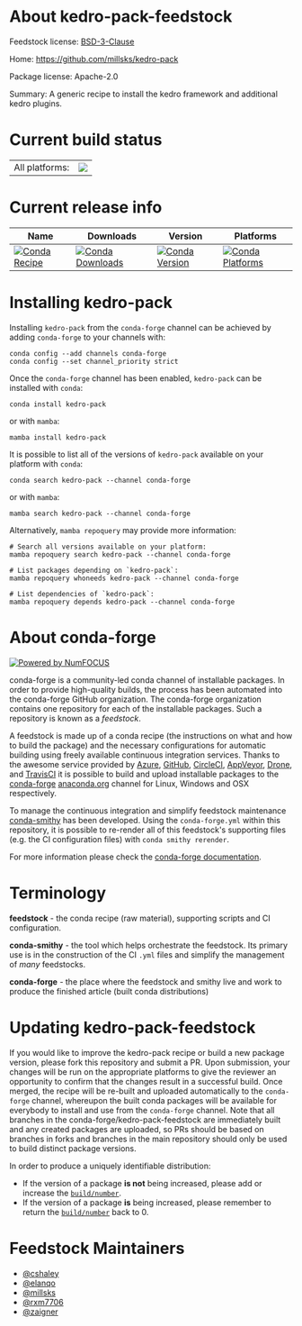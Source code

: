 About kedro-pack-feedstock
==========================

Feedstock license: [BSD-3-Clause](https://github.com/conda-forge/kedro-pack-feedstock/blob/main/LICENSE.txt)

Home: https://github.com/millsks/kedro-pack

Package license: Apache-2.0

Summary: A generic recipe to install the kedro framework and additional kedro plugins.

Current build status
====================


<table><tr><td>All platforms:</td>
    <td>
      <a href="https://dev.azure.com/conda-forge/feedstock-builds/_build/latest?definitionId=20223&branchName=main">
        <img src="https://dev.azure.com/conda-forge/feedstock-builds/_apis/build/status/kedro-pack-feedstock?branchName=main">
      </a>
    </td>
  </tr>
</table>

Current release info
====================

| Name | Downloads | Version | Platforms |
| --- | --- | --- | --- |
| [![Conda Recipe](https://img.shields.io/badge/recipe-kedro--pack-green.svg)](https://anaconda.org/conda-forge/kedro-pack) | [![Conda Downloads](https://img.shields.io/conda/dn/conda-forge/kedro-pack.svg)](https://anaconda.org/conda-forge/kedro-pack) | [![Conda Version](https://img.shields.io/conda/vn/conda-forge/kedro-pack.svg)](https://anaconda.org/conda-forge/kedro-pack) | [![Conda Platforms](https://img.shields.io/conda/pn/conda-forge/kedro-pack.svg)](https://anaconda.org/conda-forge/kedro-pack) |

Installing kedro-pack
=====================

Installing `kedro-pack` from the `conda-forge` channel can be achieved by adding `conda-forge` to your channels with:

```
conda config --add channels conda-forge
conda config --set channel_priority strict
```

Once the `conda-forge` channel has been enabled, `kedro-pack` can be installed with `conda`:

```
conda install kedro-pack
```

or with `mamba`:

```
mamba install kedro-pack
```

It is possible to list all of the versions of `kedro-pack` available on your platform with `conda`:

```
conda search kedro-pack --channel conda-forge
```

or with `mamba`:

```
mamba search kedro-pack --channel conda-forge
```

Alternatively, `mamba repoquery` may provide more information:

```
# Search all versions available on your platform:
mamba repoquery search kedro-pack --channel conda-forge

# List packages depending on `kedro-pack`:
mamba repoquery whoneeds kedro-pack --channel conda-forge

# List dependencies of `kedro-pack`:
mamba repoquery depends kedro-pack --channel conda-forge
```


About conda-forge
=================

[![Powered by
NumFOCUS](https://img.shields.io/badge/powered%20by-NumFOCUS-orange.svg?style=flat&colorA=E1523D&colorB=007D8A)](https://numfocus.org)

conda-forge is a community-led conda channel of installable packages.
In order to provide high-quality builds, the process has been automated into the
conda-forge GitHub organization. The conda-forge organization contains one repository
for each of the installable packages. Such a repository is known as a *feedstock*.

A feedstock is made up of a conda recipe (the instructions on what and how to build
the package) and the necessary configurations for automatic building using freely
available continuous integration services. Thanks to the awesome service provided by
[Azure](https://azure.microsoft.com/en-us/services/devops/), [GitHub](https://github.com/),
[CircleCI](https://circleci.com/), [AppVeyor](https://www.appveyor.com/),
[Drone](https://cloud.drone.io/welcome), and [TravisCI](https://travis-ci.com/)
it is possible to build and upload installable packages to the
[conda-forge](https://anaconda.org/conda-forge) [anaconda.org](https://anaconda.org/)
channel for Linux, Windows and OSX respectively.

To manage the continuous integration and simplify feedstock maintenance
[conda-smithy](https://github.com/conda-forge/conda-smithy) has been developed.
Using the ``conda-forge.yml`` within this repository, it is possible to re-render all of
this feedstock's supporting files (e.g. the CI configuration files) with ``conda smithy rerender``.

For more information please check the [conda-forge documentation](https://conda-forge.org/docs/).

Terminology
===========

**feedstock** - the conda recipe (raw material), supporting scripts and CI configuration.

**conda-smithy** - the tool which helps orchestrate the feedstock.
                   Its primary use is in the construction of the CI ``.yml`` files
                   and simplify the management of *many* feedstocks.

**conda-forge** - the place where the feedstock and smithy live and work to
                  produce the finished article (built conda distributions)


Updating kedro-pack-feedstock
=============================

If you would like to improve the kedro-pack recipe or build a new
package version, please fork this repository and submit a PR. Upon submission,
your changes will be run on the appropriate platforms to give the reviewer an
opportunity to confirm that the changes result in a successful build. Once
merged, the recipe will be re-built and uploaded automatically to the
`conda-forge` channel, whereupon the built conda packages will be available for
everybody to install and use from the `conda-forge` channel.
Note that all branches in the conda-forge/kedro-pack-feedstock are
immediately built and any created packages are uploaded, so PRs should be based
on branches in forks and branches in the main repository should only be used to
build distinct package versions.

In order to produce a uniquely identifiable distribution:
 * If the version of a package **is not** being increased, please add or increase
   the [``build/number``](https://docs.conda.io/projects/conda-build/en/latest/resources/define-metadata.html#build-number-and-string).
 * If the version of a package **is** being increased, please remember to return
   the [``build/number``](https://docs.conda.io/projects/conda-build/en/latest/resources/define-metadata.html#build-number-and-string)
   back to 0.

Feedstock Maintainers
=====================

* [@cshaley](https://github.com/cshaley/)
* [@elanqo](https://github.com/elanqo/)
* [@millsks](https://github.com/millsks/)
* [@rxm7706](https://github.com/rxm7706/)
* [@zaigner](https://github.com/zaigner/)


